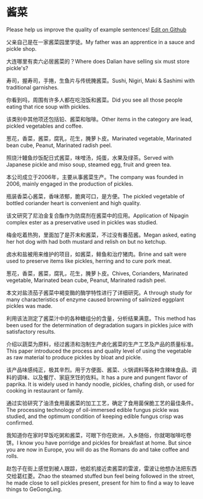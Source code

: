 # 酱菜

Please help us improve the quality of example sentences! [Edit on Github](https://github.com/jiyushe/jiyu-example-sentence-source/blob/main/chinese/jiangcai.md)

<p><span class="chinese">父亲自己是在一家酱菜园里学徒。</span><span class="english">My father was an apprentice in a sauce and pickle shop.</span></p>

<p><span class="chinese">大连哪里有卖六必居酱菜的？</span><span class="english">Where does Dalian have selling six must store pickle's?</span></p>

<p><span class="chinese">寿司，握寿司，手捲，生鱼片与传统腌酱菜。</span><span class="english">Sushi, Nigiri, Maki & Sashimi with traditional garnishes.</span></p>

<p><span class="chinese">你看到吗，周围有许多人都在吃泡饭和酱菜。</span><span class="english">Did you see all those people eating that rice soup with pickles.</span></p>

<p><span class="chinese">该类别中其他项还包括铅、酱菜和咖啡。</span><span class="english">Other items in the category are lead, pickled vegetables and coffee.</span></p>

<p><span class="chinese">葱花，香菜，酱菜，腐乳，花生，腌萝卜皮。</span><span class="english">Marinated vegetable, Marinated bean cube, Peanut, Marinated radish peel.</span></p>

<p><span class="chinese">照烧汁鳗鱼炒饭配日式酱菜，味噌汤，炖蛋，水果及绿茶。</span><span class="english">Served with Japanese pickle and miso soup, steamed egg, fruit and green tea.</span></p>

<p><span class="chinese">本公司成立于2006年，主要从事酱菜生产。</span><span class="english">The company was founded in 2006, mainly engaged in the production of pickles.</span></p>

<p><span class="chinese">瓶装香菜心酱菜，香味浓郁，脆爽可口，是方便。</span><span class="english">The pickled vegetable of bottled coriander heart is convenient and high quality.</span></p>

<p><span class="chinese">该文研究了尼泊金复合酯作为防腐剂在酱菜中的应用。</span><span class="english">Application of Nipagin complex ester as a preservative used in pickles was studied.</span></p>

<p><span class="chinese">梅金吃着热狗，里面加了是芥末和酱菜，不过没有番茄酱。</span><span class="english">Megan asked, eating her hot dog with had both mustard and relish on but no ketchup.</span></p>

<p><span class="chinese">卤水和盐被用来维护的项目，如酱菜，鲱鱼和治疗猪肉。</span><span class="english">Brine and salt were used to preserve items like pickles, herring and to cure pork meat.</span></p>

<p><span class="chinese">葱花，香菜，酱菜，腐乳，花生，腌萝卜皮。</span><span class="english">Chives, Corianders, Marinated vegetable, Marinated bean cube, Peanut, Marinated radish peel.</span></p>

<p><span class="chinese">本文对盐渍茄子酱菜中褐变酶的酶学特性进行了详细研究。</span><span class="english">A through study for many characteristics of enzyme caused browning of salinized eggplant pickles was made.</span></p>

<p><span class="chinese">利用该法测定了酱菜汁中的各种糖组分的含量，分析结果满意。</span><span class="english">This method has been used for the determination of degradation sugars in pickles juice with satisfactory results.</span></p>

<p><span class="chinese">介绍以蔬菜为原料，经过酱渍和泡制生产卤化酱菜的生产工艺及产品的质量标准。</span><span class="english">This paper introduced the process and quality level of using the vegetable as raw material to produce pickles by bloat and pickle.</span></p>

<p><span class="chinese">该产品味感纯正，极其辛烈。用于方便面、酱菜、火锅调料等各种含辣味食品、调料的调味、以及餐厅、家庭烹饪的佐料。</span><span class="english">It has a pure and pungent flavor of paprika. It is widely used in handy noodle, pickles, chafing dish, or used for cooking in restaurant or family.</span></p>

<p><span class="chinese">通过实验研究了油渍食用菌酱菜的加工工艺，确定了食用菌保脆工艺的最佳条件。</span><span class="english">The processing technology of oil-immersed edible fungus pickle was studied, and the optimum condition of keeping edible fungus crisp was confirmed.</span></p>

<p><span class="chinese">我知道你在家时早饭吃粥和酱菜，可眼下你在欧洲，入乡随俗，你就喝咖啡吃卷饼。</span><span class="english">I know you have porridge and pickles for breakfast at home. But since you are now in Europe, you will do as the Romans do and take coffee and rolls.</span></p>

<p><span class="chinese">赵包子在街上感觉到被人跟踪，他趁机接近卖酱菜的雷波，雷波让他想办法把东西交给葛红菱。</span><span class="english">Zhao the steamed stuffed bun feel being followed in the street, he made close to sell pickles present, present for him to find a way to leave things to GeGongLing.</span></p>

